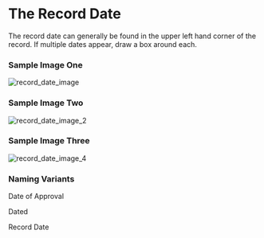 # The Record Date
<p>The record date can generally be found in the upper left hand corner of the record. If multiple dates appear, draw a box around each.</p>
<div id="accordion-help-modal">
  <h3>Sample Image One</h3>
  <div class="modal-field-guide" >
    <img src="/images/record_date_1.png" alt="record_date_image">
  </div>
  <h3>Sample Image Two</h3>
  <div class="modal-field-guide" >
    <img src="/images/record_date_2.png" alt="record_date_image_2">
  </div>
  <h3>Sample Image Three</h3>
  <div class="modal-field-guide" >
    <img src="/images/record_date_4.png" alt="record_date_image_4">
  </div>
  <h3>Naming Variants</h3>
  <div>
    <p class="other-form" >Date of Approval</p> <p class="other-form" >Dated</p> <p class="other-form" >Record Date</p>
  </div>
</div>
